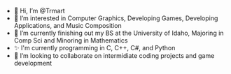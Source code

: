- 👋 Hi, I’m @Trmart
- 👀 I’m interested in Computer Graphics, Developing Games, Developing Applications, and Music Composition
- 🌱 I’m currently finishing out my BS at the University of Idaho, Majoring in Comp Sci and Minoring in Mathematics
- ✨ I'm currently programming in C, C++, C#, and Python
- 💞️ I’m looking to collaborate on intermidiate coding projects and game development

<!---
Trmart/Trmart is a ✨ special ✨ repository because its `README.md` (this file) appears on your GitHub profile.
You can click the Preview link to take a look at your changes.
--->
